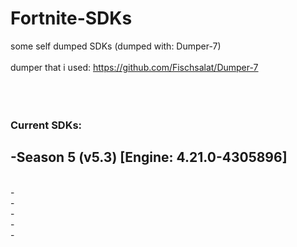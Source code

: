 # Fortnite-SDKs
some self dumped SDKs (dumped with: Dumper-7)
<br><br>
dumper that i used: https://github.com/Fischsalat/Dumper-7
<br><br><br><br>
### Current SDKs:
-Season 5 (v5.3) [Engine: 4.21.0-4305896]
<br>
-
<br>
-
<br>
-
<br>
-
<br>
-
<br>
-
